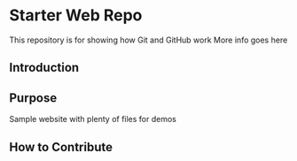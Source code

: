 # Starter Web Repo

This repository is for showing how Git and GitHub work
More info goes here

## Introduction

## Purpose

Sample website with plenty of files for demos

## How to Contribute